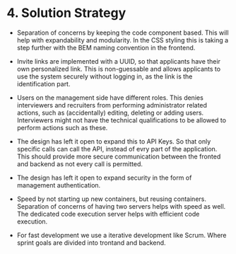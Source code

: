 # 4. Solution Strategy

- Separation of concerns by keeping the code component based. This will help with expandability and modularity. In the
  CSS styling this is taking a step further with the BEM naming convention in the frontend.

- Invite links are implemented with a UUID, so that applicants have their own personalized link. This is non-guessable
  and allows applicants to use the system securely without logging in, as the link is the identification part.
- Users on the management side have different roles. This denies interviewers and recruiters from performing
  administrator related actions, such as (accidentally) editing, deleting or adding users. Interviewers might not have
  the technical qualifications to be allowed to perform actions such as these.
- The design has left it open to expand this to API Keys. So that only specific calls can call the API, instead of evry
  part of the application. This should provide more secure communication between the fronted and backend as not every
  call is permitted.
- The design has left it open to expand security in the form of management authentication.

- Speed by not starting up new containers, but reusing containers. Separation of concerns of having two servers helps
  with speed as well. The dedicated code execution server helps with efficient code execution.

- For fast development we use a iterative development like Scrum. Where sprint goals are divided into trontand and
  backend.